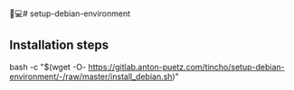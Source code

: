 🚀💻# setup-debian-environment

## Installation steps

bash -c "$(wget -O- https://gitlab.anton-puetz.com/tincho/setup-debian-environment/-/raw/master/install_debian.sh)"

